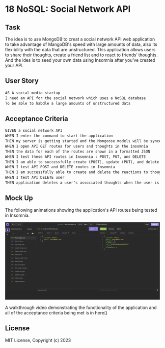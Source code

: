 # 18 NoSQL: Social Network API

## Task

The idea is to use MongoDB to creat a social network API web application to take advantage of MangoDB's speed with large amounts of data, also its flexibility with the data that are unstructured.
This  application allows users to share their thoughts, create a friend list and to react to friends’ thoughts. 
And the ides is to seed your own data using Insomnia after you’ve created your API.

## User Story

```md
AS A social media startup
I need an API for the social network which uses a NoSQL database
To be able to habdle a large amounts of unstructured data
```

## Acceptance Criteria

```md
GIVEN a social network API
WHEN I enter the command to start the application
THEN my server is getting started and the Mongoose models will be synced to my MongoDB database
WHEN I open API GET routes for users and thoughts in the insomnia
THEN the data for each of the routes are shown in a formatted JSON
WHEN I test these API routes in Insomnia : POST, PUT, and DELETE 
THEN I am able to successfully create (POST), update (PUT), and delete (DELETE) users and thoughts in my database
WHEN I test API POST and DELETE routes in Insomnia
THEN I am successfully able to create and delete the reactions to thoughts and add and remove friends to or of a user’s friend list
WHEN I test API DELETE user
THEN application deletes a user's associated thoughts when the user is deleted.
```

## Mock Up

The following animations showing the application's API routes being tested in Insomnia.

![Demo of all the routes being tested in Insomnia.](./Assets/Social-Network-API.gif)


A walkthrough video demonstrating the functionality of the application and all of the acceptance criteria being met is in here()

## License

MIT License, Copyright (c) 2023 

